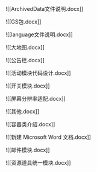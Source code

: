 ![[ArchivedData文件说明.docx]]

![[GS包.docx]]

![[language文件说明.docx]]

![[大地图.docx]]

![[公告栏.docx]]

![[活动模块代码设计.docx]]

![[开关模块.docx]]

![[屏幕分辨率适配.docx]]

![[其他.docx]]

![[容器类介绍.docx]]

![[新建 Microsoft Word 文档.docx]]

![[邮件模块.docx]]

![[资源道具统一模块.docx]]